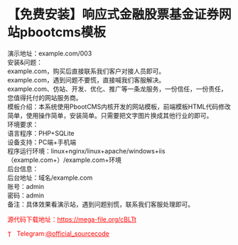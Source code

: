 # 【免费安装】响应式金融股票基金证券网站pbootcms模板

演示地址：example.com/003<br>安装&amp;问题：<br>example.com，购买后直接联系我们客户对接人员即可。<br>example.com，遇到问题不要慌，直接喊我们客服解决。<br>example.com、仿站、开发、优化、推广等一条龙服务，一份信任，一份责任，您值得托付的网站服务商。<br>模板介绍：本系统使用PbootCMS内核开发的网站模板，前端模板HTML代码修改简单，使用操作简单，安装简单。只需要把文字图片换成其他行业的即可。<br>环境要求：<br>语言程序：PHP+SQLite<br>设备支持：PC端+手机端<br>程序运行环境：linux+nginx/linux+apache/windows+iis（example.com+）/example.com+环境<br>后台信息：<br>后台地址：域名/example.com<br>账号：admin<br>密码：admin<br>备注：具体效果看演示站，遇到问题别慌，联系我们客服处理即可。<br>


<p style="color: red;">源代码下载地址：<a href="https://mega-file.org/cBLTt" style="color: red;">https://mega-file.org/cBLTt</a></p><p style="color: red;"><img src="https://cdn-icons-png.flaticon.com/512/2111/2111646.png" alt="Telegram Icon" style="width: 16px; vertical-align: middle; margin-right: 5px;">Telegram:<a href="https://t.me/official_sourcecode" style="color: red;">@official_sourcecode</a></p>